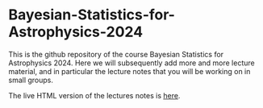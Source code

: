# Bayesian-Statistics-for-Astrophysics-2024

This is the github repository of the course Bayesian Statistics for Astrophysics 2024. Here we will subsequently add more and more lecture material, and in particular the lecture notes that you will be working on in small groups.

The live HTML version of the lectures notes is [here](<https://bayesian-statistics-for-astrophysics-2024.readthedocs.io/en/latest/tutorial1/tutorial1.html>).</br>
